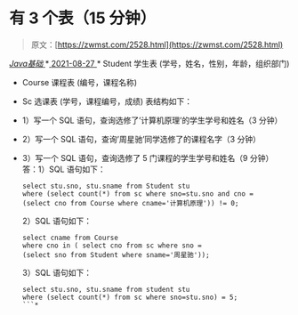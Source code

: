 <!--yml
category: 未分类
date: 0001-01-01 00:00:00
-->

# 有 3 个表（15 分钟）

> 原文：[https://zwmst.com/2528.html](https://zwmst.com/2528.html)

   [ *Java基础* ](https://zwmst.com/java%e5%9f%ba%e7%a1%80)*[ <time datetime="2021-08-27T09:34:29+08:00"> 2021-08-27 </time> ](https://zwmst.com/2528.html)  *   Student 学生表 (学号，姓名，性别，年龄，组织部门)
*   Course 课程表 (编号，课程名称)
*   Sc 选课表 (学号，课程编号，成绩)
    表结构如下：
*   1）写一个 SQL 语句，查询选修了’计算机原理’的学生学号和姓名（3 分钟）
*   2）写一个 SQL 语句，查询’周星驰’同学选修了的课程名字（3 分钟）
*   3）写一个 SQL 语句，查询选修了 5 门课程的学生学号和姓名（9 分钟）
    答：1）SQL 语句如下：

    ```
    select stu.sno, stu.sname from Student stu 
    where (select count(*) from sc where sno=stu.sno and cno = 
    (select cno from Course where cname='计算机原理')) != 0; 
    ```

    2）SQL 语句如下：

    ```
    select cname from Course 
    where cno in ( select cno from sc where sno = 
    (select sno from Student where sname='周星驰'));
    ```

    3）SQL 语句如下：

    ```
    select stu.sno, stu.sname from student stu 
    where (select count(*) from sc where sno=stu.sno) = 5; 
    ```*